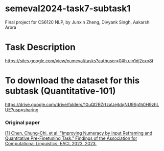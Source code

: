 # semeval2024-task7-subtask1
Final project for CS6120 NLP, by Junxin Zheng, Divyank Singh, Aakarsh Arora

# Task Description
https://sites.google.com/view/numeval/tasks?authuser=0#h.uin1dj2oxo8t

# To download the dataset for this subtask (Quantitative-101)
https://drive.google.com/drive/folders/10uQI2BZrtzaUejtdqNU9Sp1h0H9zhLUE?usp=sharing
### Original paper
[[1] Chen, Chung-Chi, et al. "Improving Numeracy by Input Reframing and Quantitative Pre-Finetuning Task." Findings of the Association for Computational Linguistics: EACL 2023. 2023.](https://aclanthology.org/2023.findings-eacl.4/)

